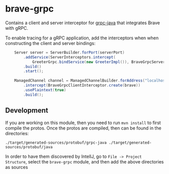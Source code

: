 # brave-grpc #

Contains a client and server interceptor for [grpc-java](github.com/grpc/grpc-java) that integrates Brave with gRPC.

To enable tracing for a gRPC application, add the interceptors when when constructing the client and server bindings:

```java
    Server server = ServerBuilder.forPort(serverPort)
        .addService(ServerInterceptors.intercept(
            GreeterGrpc.bindService(new GreeterImpl()), BraveGrpcServerInterceptor.create(brave)))
        .build()
        .start();
        
    ManagedChannel channel = ManagedChannelBuilder.forAddress("localhost", serverPort)
        .intercept(BraveGrpcClientInterceptor.create(brave))
        .usePlaintext(true)
        .build();
```

## Development

If you are working on this module, then you need to run `mvn install` to first compile the protos. Once the protos are compiled, then can be found in the directories:

`
./target/generated-sources/protobuf/grpc-java
./target/generated-sources/protobuf/java
`

In order to have them discovered by IntellJ, go to `File -> Project Structure`, select the `brave-grpc` module, and then add the above directories as sources
